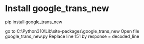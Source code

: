 # Install google_trans_new
pip install google_trans_new

go to C:\Python310\Lib\site-packages\google_trans_new
Open file google_trans_new.py
Replace line 151 by response = decoded_line 
